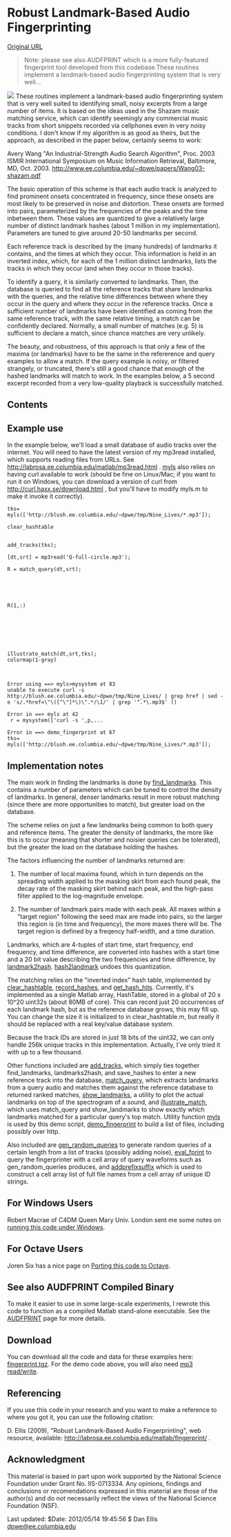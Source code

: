 # Robust Landmark-Based Audio Fingerprinting

[Original URL](http://labrosa.ee.columbia.edu/~dpwe/resources/matlab/fingerprint/)

> Note: please see also AUDFPRINT which is a more fully-featured fingerprint tool developed from this codebase.These routines implement a landmark-based audio fingerprinting system that is very well...

![](http://labrosa.ee.columbia.edu/~dpwe/resources/matlab/fingerprint/finger_thumb.png) These routines implement a landmark-based audio fingerprinting system that is very well suited to identifying small, noisy excerpts from a large number of items. It is based on the ideas used in the Shazam music matching service, which can identify seemingly any commercial music tracks from short snippets recorded via cellphones even in very noisy conditions. I don't know if my algorithm is as good as theirs, but the approach, as described in the paper below, certainly seems to work:

Avery Wang "An Industrial-Strength Audio Search Algorithm", Proc. 2003 ISMIR International Symposium on Music Information Retrieval, Baltimore, MD, Oct. 2003\. <http://www.ee.columbia.edu/~dpwe/papers/Wang03-shazam.pdf>

The basic operation of this scheme is that each audio track is analyzed to find prominent onsets concentrated in frequency, since these onsets are most likely to be preserved in noise and distortion. These onsets are formed into pairs, parameterized by the frequencies of the peaks and the time inbetween them. These values are quantized to give a relatively large number of distinct landmark hashes (about 1 million in my implementation). Parameters are tuned to give around 20-50 landmarks per second.

Each reference track is described by the (many hundreds) of landmarks it contains, and the times at which they occur. This information is held in an inverted index, which, for each of the 1 million distinct landmarks, lists the tracks in which they occur (and when they occur in those tracks).

To identify a query, it is similarly converted to landmarks. Then, the database is queried to find all the reference tracks that share landmarks with the queries, and the relative time differences between where they occur in the query and where they occur in the reference tracks. Once a sufficient number of landmarks have been identified as coming from the same reference track, with the same relative timing, a match can be confidently declared. Normally, a small number of matches (e.g. 5) is sufficient to declare a match, since chance matches are very unlikely.

The beauty, and robustness, of this approach is that only a few of the maxima (or landmarks) have to be the same in the refererence and query examples to allow a match. If the query example is noisy, or filtered strangely, or truncated, there's still a good chance that enough of the hashed landmarks will match to work. In the examples below, a 5 second excerpt recorded from a very low-quality playback is successfully matched.

## Contents

## Example use[]()

In the example below, we'll load a small database of audio tracks over the internet. You will need to have the latest version of my mp3read installed, which supports reading files from URLs. See <http://labrosa.ee.columbia.edu/matlab/mp3read.html> . [myls](http://labrosa.ee.columbia.edu/~dpwe/resources/matlab/fingerprint/myls.m) also relies on having curl available to work (should be fine on Linux/Mac; if you want to run it on Windows, you can download a version of curl from <http://curl.haxx.se/download.html> , but you'll have to modify myls.m to make it invoke it correctly).

```
tks= myls(['http://blush.ee.columbia.edu/~dpwe/tmp/Nine_Lives/*.mp3']);

clear_hashtable


add_tracks(tks);

[dt,srt] = mp3read('Q-full-circle.mp3');

R = match_query(dt,srt);





R(1,:)







illustrate_match(dt,srt,tks);
colormap(1-gray)



Error using ==> myls>mysystem at 83
unable to execute curl -s http://blush.ee.columbia.edu/~dpwe/tmp/Nine_Lives/ | grep href | sed -e 's/.*href=\"\([^\"]*\)\".*/\1/' | grep '^.*\.mp3$' ()

Error in ==> myls at 42
 r = mysystem(['curl -s ',p,...

Error in ==> demo_fingerprint at 67
tks= myls(['http://blush.ee.columbia.edu/~dpwe/tmp/Nine_Lives/*.mp3']);
```

## Implementation notes[]()

The main work in finding the landmarks is done by [find_landmarks](http://labrosa.ee.columbia.edu/~dpwe/resources/matlab/fingerprint/find_landmarks.m). This contains a number of parameters which can be tuned to control the density of landmarks. In general, denser landmarks result in more robust matching (since there are more opportunities to match), but greater load on the database.

The scheme relies on just a few landmarks being common to both query and reference items. The greater the density of landmarks, the more like this is to occur (meaning that shorter and noisier queries can be tolerated), but the greater the load on the database holding the hashes.

The factors influencing the number of landmarks returned are:

1. The number of local maxima found, which in turn depends on the spreading width applied to the masking skirt from each found peak, the decay rate of the masking skirt behind each peak, and the high-pass filter applied to the log-magnitude envelope.

2. The number of landmark pairs made with each peak. All maxes within a "target region" following the seed max are made into pairs, so the larger this region is (in time and frequency), the more maxes there will be. The target region is defined by a freqency half-width, and a time duration.

Landmarks, which are 4-tuples of start time, start frequency, end frequency, and time difference, are converted into hashes with a start time and a 20 bit value describing the two frequencies and time difference, by [landmark2hash](http://labrosa.ee.columbia.edu/~dpwe/resources/matlab/fingerprint/landmark2hash.m). [hash2landmark](http://labrosa.ee.columbia.edu/~dpwe/resources/matlab/fingerprint/hash2landmark.m) undoes this quantization.

The matching relies on the "inverted index" hash table, implemented by [clear_hashtable](http://labrosa.ee.columbia.edu/~dpwe/resources/matlab/fingerprint/clear_hashtable.m), [record_hashes](http://labrosa.ee.columbia.edu/~dpwe/resources/matlab/fingerprint/record_hashes.m), and [get_hash_hits](http://labrosa.ee.columbia.edu/~dpwe/resources/matlab/fingerprint/get_hash_hits.m). Currently, it's implemented as a single Matlab array, HashTable, stored in a global of 20 x 10^20 uint32s (about 80MB of core). This can record just 20 occurrences of each landmark hash, but as the reference database grows, this may fill up. You can change the size it is initialized to in clear_hashtable.m, but really it should be replaced with a real key/value database system.

Because the track IDs are stored in just 18 bits of the uint32, we can only handle 256k unique tracks in this implementation. Actually, I've only tried it with up to a few thousand.

Other functions included are [add_tracks](http://labrosa.ee.columbia.edu/~dpwe/resources/matlab/fingerprint/add_tracks.m), which simply ties together find_landmarks, landmarks2hash, and save_hashes to enter a new reference track into the database, [match_query](http://labrosa.ee.columbia.edu/~dpwe/resources/matlab/fingerprint/match_query.m), which extracts landmarks from a query audio and matches them against the reference database to returned ranked matches, [show_landmarks](http://labrosa.ee.columbia.edu/~dpwe/resources/matlab/fingerprint/show_landmarks.m), a utility to plot the actual landmarks on top of the spectrogram of a sound, and [illustrate_match](http://labrosa.ee.columbia.edu/~dpwe/resources/matlab/fingerprint/illustrate_match.m), which uses match_query and show_landmarks to show exactly which landmarks matched for a particular query's top match. Utility function [myls](http://labrosa.ee.columbia.edu/~dpwe/resources/matlab/fingerprint/myls.m) is used by this demo script, [demo_fingerprint](http://labrosa.ee.columbia.edu/~dpwe/resources/matlab/fingerprint/demo_fingerprint.m) to build a list of files, including possibly over http.

Also included are [gen_random_queries](http://labrosa.ee.columbia.edu/~dpwe/resources/matlab/fingerprint/gen_random_queries.m) to generate random queries of a certain length from a list of tracks (possibly adding noise), [eval_fprint](http://labrosa.ee.columbia.edu/~dpwe/resources/matlab/fingerprint/eval_fprint.m) to query the fingerprinter with a cell array of query waveforms such as gen_random_queries produces, and [addprefixsuffix](http://labrosa.ee.columbia.edu/~dpwe/resources/matlab/fingerprint/addprefixsuffix.m) which is used to construct a cell array list of full file names from a cell array of unique ID strings.

## For Windows Users[]()

Robert Macrae of C4DM Queen Mary Univ. London sent me some notes on [running this code under Windows](http://labrosa.ee.columbia.edu/~dpwe/resources/matlab/fingerprint/windows-notes.txt).

## For Octave Users[]()

Joren Six has a nice page on [Porting this code to Octave](http://tarsos.0110.be/artikels/lees/Dan_Ellis%2527_Robust_Landmark-Based_Audio_Fingerprinting_-_With_Octave).

## See also AUDFPRINT Compiled Binary[]()

To make it easier to use in some large-scale experiments, I rewrote this code to function as a compiled Matlab stand-alone executable. See the [AUDFPRINT](http://labrosa.ee.columbia.edu/matlab/audfprint/) page for more details.

## Download[]()

You can download all the code and data for these examples here: [fingerprint.tgz](http://labrosa.ee.columbia.edu/~dpwe/resources/matlab/fingerprint/fingerprint.tgz). For the demo code above, you will also need [mp3 read/write](http://www.ee.columbia.edu/~dpwe/resources/matlab/mp3read.html).

## Referencing[]()

If you use this code in your research and you want to make a reference to where you got it, you can use the following citation:

D. Ellis (2009), "Robust Landmark-Based Audio Fingerprinting", web resource, available: <http://labrosa.ee.columbia.edu/matlab/fingerprint/> .

## Acknowledgment[]()

This material is based in part upon work supported by the National Science Foundation under Grant No. IIS-0713334\. Any opinions, findings and conclusions or recomendations expressed in this material are those of the author(s) and do not necessarily reflect the views of the National Science Foundation (NSF).

Last updated: $Date: 2012/05/14 19:45:56 $ Dan Ellis [dpwe@ee.columbia.edu](http://labrosa.ee.columbia.edu/~dpwe/resources/matlab/fingerprint/dpwe@ee.columbia.edu)
